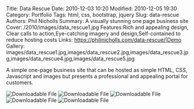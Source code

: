 Title: Data Rescue
Date: 2010-12-03 10:20
Modified: 2010-12-05 19:30
Category: Portfolio
Tags: html, css, bootstrap, jquery
Slug: data-rescue
Authors: Phil Nicholls
Summary: A visually stunning one page business site
Cover: /2010/images/data_rescue1.jpg
Features:Rich and appealing design, Clear calls to action,Eye-catching imagery and design,Self-contained to reduce hosting costs 
Links: https://philjnicholls.com/data-rescue/|Demo
Gallery: images/data_rescue1.jpg,images/data_rescue2.jpg,images/data_rescue3.jpg,images/data_rescue4.jpg,images/data_rescue5.jpg

A simple one-page business site that can be hosted as simple HTML, CSS, Javascript and images but presents a professional and appealing portal for customers.

![Downloadable File]({attach}images/data_rescue1.jpg)
![Downloadable File]({attach}images/data_rescue2.jpg)
![Downloadable File]({attach}images/data_rescue3.jpg)
![Downloadable File]({attach}images/data_rescue4.jpg)
![Downloadable File]({attach}images/data_rescue5.jpg)

